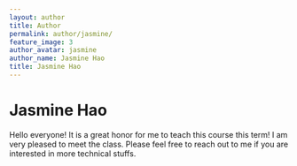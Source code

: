```yaml
---
layout: author
title: Author
permalink: author/jasmine/
feature_image: 3
author_avatar: jasmine
author_name: Jasmine Hao
title: Jasmine Hao
---
```


# Jasmine Hao

Hello everyone! It is a great honor for me to teach this course this term! I am very pleased to meet the class. 
Please feel free to reach out to me if you are interested in more technical stuffs.
